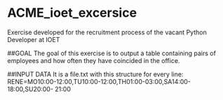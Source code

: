 # ACME_ioet_excersice
Exercise developed for the recruitment process of the vacant Python Developer at IOET


##GOAL
The goal of this exercise is to output a table containing pairs of employees and how often they have coincided in the office.

##INPUT DATA
It is a file.txt with this structure for every line:
RENE=MO10:00-12:00,TU10:00-12:00,TH01:00-03:00,SA14:00-18:00,SU20:00- 21:00
